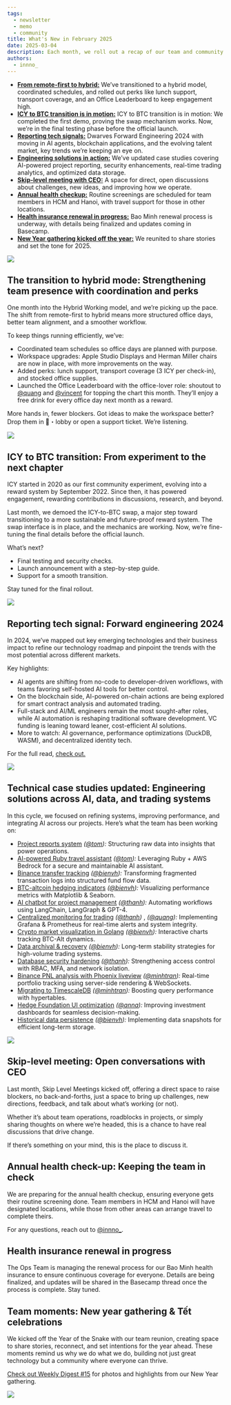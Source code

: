 ```yaml
---
tags:
  - newsletter
  - memo
  - community
title: What's New in February 2025
date: 2025-03-04
description: Each month, we roll out a recap of our team and community's strides forward. February’s recap covers the hybrid mode shift, ICY-to-BTC swap testing, updated use cases with AI and trading solutions, skip-level meetings, and the New Year gathering kickoff.
authors:
  - innno_
---
```


- [**From remote-first to hybrid:**](#the-transition-to-hybrid-mode-strengthening-team-presence-with-coordination-and-perks) We’ve transitioned to a hybrid model, coordinated schedules, and rolled out perks like lunch support, transport coverage, and an Office Leaderboard to keep engagement high.
- [**ICY to BTC transition is in motion:**](#icy-to-btc-transition-from-experiment-to-the-next-chapter) ICY to BTC transition is in motion: We completed the first demo, proving the swap mechanism works. Now, we’re in the final testing phase before the official launch.
- [**Reporting tech signals:**](#reporting-tech-signal-forward-engineering-2024) Dwarves Forward Engineering 2024 with moving in AI agents, blockchain applications, and the evolving talent market, key trends we’re keeping an eye on.
- [**Engineering solutions in action:**](#technical-case-studies-updated-engineering-solutions-across-ai-data-and-trading-systems) We’ve updated case studies covering AI-powered project reporting, security enhancements, real-time trading analytics, and optimized data storage.
- [**Skip-level meeting with CEO:**](#skip-level-meeting-open-conversations-with-ceo) A space for direct, open discussions about challenges, new ideas, and improving how we operate.
- [**Annual health checkup:**](#annual-health-check-up-keeping-the-team-in-check) Routine screenings are scheduled for team members in HCM and Hanoi, with travel support for those in other locations.
- [**Health insurance renewal in progress:**](#health-insurance-renewal-in-progress) Bao Minh renewal process is underway, with details being finalized and updates coming in Basecamp.
- [**New Year gathering kicked off the year:**](#team-moments-new-year-gathering--tết-celebrations) We reunited to share stories and set the tone for 2025.

![](assets/2025-whats-new-feb-thumbnail.png)

## The transition to hybrid mode: Strengthening team presence with coordination and perks
One month into the Hybrid Working model, and we’re picking up the pace. The shift from remote-first to hybrid means more structured office days, better team alignment, and a smoother workflow.

To keep things running efficiently, we’ve:

- Coordinated team schedules so office days are planned with purpose.
- Workspace upgrades: Apple Studio Displays and Herman Miller chairs are now in place, with more improvements on the way.
- Added perks: lunch support, transport coverage (3 ICY per check-in), and stocked office supplies.
- Launched the Office Leaderboard with the office-lover role: shoutout to [@quang](https://github.com/lmquang) and [@vincent](https://github.com/tuanddd) for topping the chart this month. They’ll enjoy a free drink for every office day next month as a reward.

More hands in, fewer blockers. Got ideas to make the workspace better? Drop them in 🏢・lobby or open a support ticket. We’re listening.

![](assets/2025-whats-new-feb-backt-to-office.png)

## ICY to BTC transition: From experiment to the next chapter
ICY started in 2020 as our first community experiment, evolving into a reward system by September 2022. Since then, it has powered engagement, rewarding contributions in discussions, research, and beyond.

Last month, we demoed the ICY-to-BTC swap, a major step toward transitioning to a more sustainable and future-proof reward system. The swap interface is in place, and the mechanics are working. Now, we’re fine-tuning the final details before the official launch.

What’s next?

- Final testing and security checks.
- Launch announcement with a step-by-step guide.
- Support for a smooth transition.

Stay tuned for the final rollout.

![](assets/2025-whats-new-feb-icy.png)

## Reporting tech signal: Forward engineering 2024
In 2024, we’ve mapped out key emerging technologies and their business impact to refine our technology roadmap and pinpoint the trends with the most potential across different markets.

Key highlights:

- AI agents are shifting from no-code to developer-driven workflows, with teams favoring self-hosted AI tools for better control.
- On the blockchain side, AI-powered on-chain actions are being explored for smart contract analysis and automated trading.
- Full-stack and AI/ML engineers remain the most sought-after roles, while AI automation is reshaping traditional software development. VC funding is leaning toward leaner, cost-efficient AI solutions.
- More to watch: AI governance, performance optimizations (DuckDB, WASM), and decentralized identity tech.

For the full read, [check out.](https://memo.d.foundation/updates/forward-engineering/2024-2025/) 

![](assets/2025-whats-new-feb-forward-engineering.png)

## Technical case studies updated: Engineering solutions across AI, data, and trading systems
In this cycle, we focused on refining systems, improving performance, and integrating AI across our projects. Here’s what the team has been working on:

- [Project reports system](https://memo.d.foundation/playground/use-cases/ai-powered-monthly-project-reports/) *([@tom](https://memo.d.foundation/contributor/tom)):* Structuring raw data into insights that power operations.
- [AI-powered Ruby travel assistant](https://memo.d.foundation/playground/use-cases/ai-ruby-travel-assistant-chatbot/) *([@tom](https://memo.d.foundation/contributor/tom)):* Leveraging Ruby + AWS Bedrock for a secure and maintainable AI assistant.
- [Binance transfer tracking](https://memo.d.foundation/playground/use-cases/binance-transfer-matching/) *([@bienvh](https://memo.d.foundation/contributor/bienvh)):* Transforming fragmented transaction logs into structured fund flow data.
- [BTC-altcoin hedging indicators](https://memo.d.foundation/playground/use-cases/bitcoin-alt-performance-tracking/) *([@bienvh](https://memo.d.foundation/contributor/bienvh)):* Visualizing performance metrics with Matplotlib & Seaborn.
- [AI chatbot for project management](https://memo.d.foundation/playground/use-cases/building-chatbot-agent-for-project-management-tool/) *([@thanh](https://github.com/zlatanpham)):* Automating workflows using LangChain, LangGraph & GPT-4.
- [Centralized monitoring for trading](https://memo.d.foundation/playground/use-cases/centralized-monitoring-setup-for-trading-platform/) *([@thanh](https://github.com/zlatanpham))* , *([@quang](https://github.com/lmquang)):* Implementing Grafana & Prometheus for real-time alerts and system integrity.
- [Crypto market visualization in Golang](https://memo.d.foundation/playground/use-cases/crypto-market-outperform-chart-rendering/) *([@bienvh](https://memo.d.foundation/contributor/bienvh)):* Interactive charts tracking BTC-Alt dynamics.
- [Data archival & recovery](https://memo.d.foundation/playground/use-cases/data-archive-and-recovery/) *([@bienvh](https://memo.d.foundation/contributor/bienvh)):* Long-term stability strategies for high-volume trading systems.
- [Database security hardening](https://memo.d.foundation/playground/use-cases/database-hardening-for-trading-platform/) *([@thanh](https://github.com/zlatanpham)):* Strengthening access control with RBAC, MFA, and network isolation.
- [Binance PNL analysis with Phoenix liveview](https://memo.d.foundation/playground/use-cases/implement-binance-future-pnl-analysis-page/) *([@minhtran](https://github.com/thminhVN)):* Real-time portfolio tracking using server-side rendering & WebSockets.
- [Migrating to TimescaleDB](https://memo.d.foundation/playground/use-cases/migrate-normal-table-to-timescale-table/) *([@minhtran](https://github.com/thminhVN)):* Boosting query performance with hypertables.
- [Hedge Foundation UI optimization](https://memo.d.foundation/playground/use-cases/optimizing-ui-for-effective-investment-experience/) *([@anna](https://memo.d.foundation/contributor/anhtran/)):* Improving investment dashboards for seamless decision-making.
- [Historical data persistence](https://memo.d.foundation/playground/use-cases/persist-history-using-data-snapshot-pattern/) *([@bienvh](https://memo.d.foundation/contributor/bienvh)):* Implementing data snapshots for efficient long-term storage.

![](assets/2025-whats-new-feb-usecase.png)

## Skip-level meeting: Open conversations with CEO 
Last month, Skip Level Meetings kicked off, offering a direct space to raise blockers, no back-and-forths, just a space to bring up challenges, new directions, feedback, and talk about what’s working (or not).  

Whether it’s about team operations, roadblocks in projects, or simply sharing thoughts on where we’re headed, this is a chance to have real discussions that drive change.

If there’s something on your mind, this is the place to discuss it.

## Annual health check-up: Keeping the team in check
We are preparing for the annual health checkup, ensuring everyone gets their routine screening done. Team members in HCM and Hanoi will have designated locations, while those from other areas can arrange travel to complete theirs.

For any questions, reach out to [@innno_](https://github.com/innnotruong).

## Health insurance renewal in progress
The Ops Team is managing the renewal process for our Bao Minh health insurance to ensure continuous coverage for everyone. Details are being finalized, and updates will be shared in the Basecamp thread once the process is complete. Stay tuned.

## Team moments: New year gathering & Tết celebrations
We kicked off the Year of the Snake with our team reunion, creating space to share stories, reconnect, and set intentions for the year ahead. These moments remind us why we do what we do, building not just great technology but a community where everyone can thrive.

[Check out Weekly Digest #15](https://memo.d.foundation/updates/digest/15-new-year-gathering/) for photos and highlights from our New Year gathering.

![](assets/2025-whats-new-feb-tet-gathering.png)